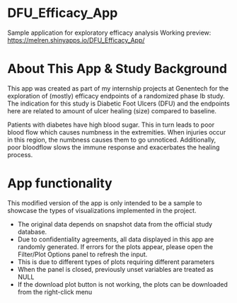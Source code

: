 # DFU_Efficacy_App
Sample application for exploratory efficacy analysis
Working preview: https://melren.shinyapps.io/DFU_Efficacy_App/

# About This App & Study Background
This app was created as part of my internship projects at Genentech for the exploration of (mostly) efficacy endpoints of a randomized phase Ib study. The indication for this study is Diabetic Foot Ulcers (DFU) and the endpoints here are related to amount of ulcer healing (size) compared to baseline. 

Patients with diabetes have high blood sugar. This in turn leads to poor blood flow which causes numbness in the extremities. When injuries occur in this region, the numbness causes them to go unnoticed. Additionally, poor bloodflow slows the immune response and exacerbates the healing process.

# App functionality
This modified version of the app is only intended to be a sample to showcase the types of visualizations implemented in the project.
  * The original data depends on snapshot data from the official study database. 
  * Due to confidentiality agreements, all data displayed in this app are randomly generated.
If errors for the plots appear, please open the Filter/Plot Options panel to refresh the input.
  * This is due to different types of plots requiring different parameters
  * When the panel is closed, previously unset variables are treated as NULL
  * If the download plot button is not working, the plots can be downloaded from the right-click menu
